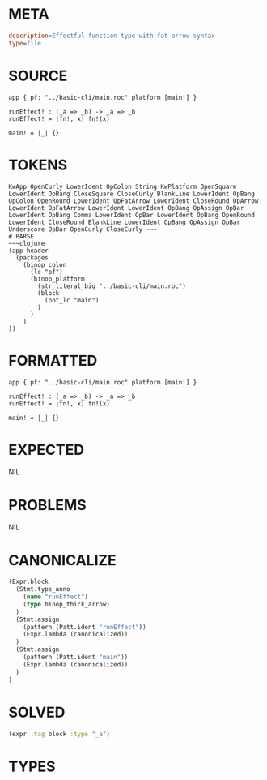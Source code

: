 # META
~~~ini
description=Effectful function type with fat arrow syntax
type=file
~~~
# SOURCE
~~~roc
app { pf: "../basic-cli/main.roc" platform [main!] }

runEffect! : (_a => _b) -> _a => _b
runEffect! = |fn!, x| fn!(x)

main! = |_| {}
~~~
# TOKENS
~~~text
KwApp OpenCurly LowerIdent OpColon String KwPlatform OpenSquare LowerIdent OpBang CloseSquare CloseCurly BlankLine LowerIdent OpBang OpColon OpenRound LowerIdent OpFatArrow LowerIdent CloseRound OpArrow LowerIdent OpFatArrow LowerIdent LowerIdent OpBang OpAssign OpBar LowerIdent OpBang Comma LowerIdent OpBar LowerIdent OpBang OpenRound LowerIdent CloseRound BlankLine LowerIdent OpBang OpAssign OpBar Underscore OpBar OpenCurly CloseCurly ~~~
# PARSE
~~~clojure
(app-header
  (packages
    (binop_colon
      (lc "pf")
      (binop_platform
        (str_literal_big "../basic-cli/main.roc")
        (block
          (not_lc "main")
        )
      )
    )
))
~~~
# FORMATTED
~~~roc
app { pf: "../basic-cli/main.roc" platform [main!] }

runEffect! : (_a => _b) -> _a => _b
runEffect! = |fn!, x| fn!(x)

main! = |_| {}
~~~
# EXPECTED
NIL
# PROBLEMS
NIL
# CANONICALIZE
~~~clojure
(Expr.block
  (Stmt.type_anno
    (name "runEffect")
    (type binop_thick_arrow)
  )
  (Stmt.assign
    (pattern (Patt.ident "runEffect"))
    (Expr.lambda (canonicalized))
  )
  (Stmt.assign
    (pattern (Patt.ident "main"))
    (Expr.lambda (canonicalized))
  )
)
~~~
# SOLVED
~~~clojure
(expr :tag block :type "_a")
~~~
# TYPES
~~~roc
~~~
